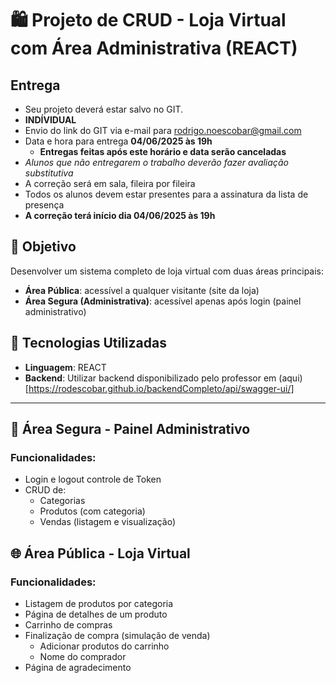 # 🛍️ Projeto de CRUD - Loja Virtual com Área Administrativa (REACT)

## Entrega
- Seu projeto deverá estar salvo no GIT.
- **INDÍVIDUAL**
- Envio do link do GIT via e-mail para rodrigo.noescobar@gmail.com
- Data e hora para entrega **04/06/2025 às 19h**
    - **Entregas feitas após este horário e data serão canceladas**
- *Alunos que não entregarem o trabalho deverão fazer avaliação substitutiva*
- A correção será em sala, fileira por fileira
- Todos os alunos devem estar presentes para a assinatura da lista de presença
- **A correção terá início dia 04/06/2025 às 19h**

## 🎯 Objetivo

Desenvolver um sistema completo de loja virtual com duas áreas principais:

- **Área Pública**: acessível a qualquer visitante (site da loja)
- **Área Segura (Administrativa)**: acessível apenas após login (painel administrativo)

## 🧰 Tecnologias Utilizadas

- **Linguagem**: REACT
- **Backend**: Utilizar backend disponibilizado pelo professor em (aqui)[https://rodescobar.github.io/backendCompleto/api/swagger-ui/]

---

## 🔐 Área Segura - Painel Administrativo

### Funcionalidades:
- Login e logout controle de Token
- CRUD de:
  - Categorias
  - Produtos (com categoria)
  - Vendas (listagem e visualização)

## 🌐 Área Pública - Loja Virtual

### Funcionalidades:
- Listagem de produtos por categoria
- Página de detalhes de um produto
- Carrinho de compras
- Finalização de compra (simulação de venda)
  - Adicionar produtos do carrinho 
  - Nome do comprador
- Página de agradecimento

